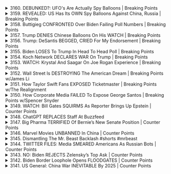 <details>
<summary>3160. DEBUNKED?: UFO's Are Actually Spy Balloons | Breaking Points</summary><br>

<a href="https://www.youtube.com/watch?v=QHPBKROP8HY" target="_blank">
    <img src="https://img.youtube.com/vi/QHPBKROP8HY/maxresdefault.jpg" 
        alt="[Youtube]" width="200">
</a>

# DEBUNKED?: UFO's Are Actually Spy Balloons | Breaking Points


</details>

<details>
<summary>3159. REVEALED: US Has Its OWN Spy Balloons Against China, Russia | Breaking Points</summary><br>

<a href="https://www.youtube.com/watch?v=JQNFzsl_ZLM" target="_blank">
    <img src="https://img.youtube.com/vi/JQNFzsl_ZLM/maxresdefault.jpg" 
        alt="[Youtube]" width="200">
</a>

# REVEALED: US Has Its OWN Spy Balloons Against China, Russia | Breaking Points


</details>

<details>
<summary>3158. Buttigieg CONFRONTED Over Biden Failing Poll Numbers | Breaking Points</summary><br>

<a href="https://www.youtube.com/watch?v=HSl808cIChQ" target="_blank">
    <img src="https://img.youtube.com/vi/HSl808cIChQ/maxresdefault.jpg" 
        alt="[Youtube]" width="200">
</a>

# Buttigieg CONFRONTED Over Biden Failing Poll Numbers | Breaking Points


</details>

<details>
<summary>3157. Trump DENIES Chinese Balloons On His WATCH | Breaking Points</summary><br>

<a href="https://www.youtube.com/watch?v=MTvB_gzD358" target="_blank">
    <img src="https://img.youtube.com/vi/MTvB_gzD358/maxresdefault.jpg" 
        alt="[Youtube]" width="200">
</a>

# Trump DENIES Chinese Balloons On His WATCH | Breaking Points


</details>

<details>
<summary>3156. Trump: DeSantis BEGGED, CRIED For My Endorsement | Breaking Points</summary><br>

<a href="https://www.youtube.com/watch?v=7Vh-Zp6977I" target="_blank">
    <img src="https://img.youtube.com/vi/7Vh-Zp6977I/maxresdefault.jpg" 
        alt="[Youtube]" width="200">
</a>

# Trump: DeSantis BEGGED, CRIED For My Endorsement | Breaking Points


</details>

<details>
<summary>3155. Biden LOSES To Trump In Head To Head Poll | Breaking Points</summary><br>

<a href="https://www.youtube.com/watch?v=6Av7bGxi0Jw" target="_blank">
    <img src="https://img.youtube.com/vi/6Av7bGxi0Jw/maxresdefault.jpg" 
        alt="[Youtube]" width="200">
</a>

# Biden LOSES To Trump In Head To Head Poll | Breaking Points


</details>

<details>
<summary>3154. Koch Network DECLARES WAR On Trump | Breaking Points</summary><br>

<a href="https://www.youtube.com/watch?v=69L3t7X9NvA" target="_blank">
    <img src="https://img.youtube.com/vi/69L3t7X9NvA/maxresdefault.jpg" 
        alt="[Youtube]" width="200">
</a>

# Koch Network DECLARES WAR On Trump | Breaking Points


</details>

<details>
<summary>3153. WATCH: Krystal And Saagar On Joe Rogan Experience | Breaking Points</summary><br>

<a href="https://www.youtube.com/watch?v=vi4MTaFjm_k" target="_blank">
    <img src="https://img.youtube.com/vi/vi4MTaFjm_k/maxresdefault.jpg" 
        alt="[Youtube]" width="200">
</a>

# WATCH: Krystal And Saagar On Joe Rogan Experience | Breaking Points


</details>

<details>
<summary>3152. Wall Street Is DESTROYING The American Dream | Breaking Points w/James Li</summary><br>

<a href="https://www.youtube.com/watch?v=OfZD-MfBfuo" target="_blank">
    <img src="https://img.youtube.com/vi/OfZD-MfBfuo/maxresdefault.jpg" 
        alt="[Youtube]" width="200">
</a>

# Wall Street Is DESTROYING The American Dream | Breaking Points w/James Li


</details>

<details>
<summary>3151. How Taylor Swift Fans EXPOSED Ticketmaster | Breaking Points w/The Realignment</summary><br>

<a href="https://www.youtube.com/watch?v=RQv8WLtvNAM" target="_blank">
    <img src="https://img.youtube.com/vi/RQv8WLtvNAM/maxresdefault.jpg" 
        alt="[Youtube]" width="200">
</a>

# How Taylor Swift Fans EXPOSED Ticketmaster | Breaking Points w/The Realignment


</details>

<details>
<summary>3150. How Corporate Media FAILED To Expose George Santos | Breaking Points w/Spencer Snyder</summary><br>

<a href="https://www.youtube.com/watch?v=hsM53lVNHU0" target="_blank">
    <img src="https://img.youtube.com/vi/hsM53lVNHU0/maxresdefault.jpg" 
        alt="[Youtube]" width="200">
</a>

# How Corporate Media FAILED To Expose George Santos | Breaking Points w/Spencer Snyder


</details>

<details>
<summary>3149. WATCH: Bill Gates SQUIRMS As Reporter Brings Up Epstein | Counter Points</summary><br>

<a href="https://www.youtube.com/watch?v=2M9C5bWvRcU" target="_blank">
    <img src="https://img.youtube.com/vi/2M9C5bWvRcU/maxresdefault.jpg" 
        alt="[Youtube]" width="200">
</a>

# WATCH: Bill Gates SQUIRMS As Reporter Brings Up Epstein | Counter Points


</details>

<details>
<summary>3148. ChatGPT REPLACES Staff At Buzzfeed</summary><br>

<a href="https://www.youtube.com/watch?v=5oNDh-D0gxA" target="_blank">
    <img src="https://img.youtube.com/vi/5oNDh-D0gxA/maxresdefault.jpg" 
        alt="[Youtube]" width="200">
</a>

# ChatGPT REPLACES Staff At Buzzfeed


</details>

<details>
<summary>3147. Big Pharma TERRIFIED Of Bernie’s New Senate Position | Counter Points</summary><br>

<a href="https://www.youtube.com/watch?v=JCjOpWmbHPo" target="_blank">
    <img src="https://img.youtube.com/vi/JCjOpWmbHPo/maxresdefault.jpg" 
        alt="[Youtube]" width="200">
</a>

# Big Pharma TERRIFIED Of Bernie’s New Senate Position | Counter Points


</details>

<details>
<summary>3146. Marvel Movies UNBANNED In China | Counter Points</summary><br>

<a href="https://www.youtube.com/watch?v=O13MenECOMQ" target="_blank">
    <img src="https://img.youtube.com/vi/O13MenECOMQ/maxresdefault.jpg" 
        alt="[Youtube]" width="200">
</a>

# Marvel Movies UNBANNED In China | Counter Points


</details>

<details>
<summary>3145. Dismantling The Mr. Beast Backlash #shorts #mrbeast</summary><br>

<a href="https://www.youtube.com/watch?v=CmmbzsOmyD0" target="_blank">
    <img src="https://img.youtube.com/vi/CmmbzsOmyD0/maxresdefault.jpg" 
        alt="[Youtube]" width="200">
</a>

# Dismantling The Mr. Beast Backlash #shorts #mrbeast


</details>

<details>
<summary>3144. TWITTER FILES: Media SMEARED Americans As Russian Bots | Counter Points</summary><br>

<a href="https://www.youtube.com/watch?v=uJDfV_REUZs" target="_blank">
    <img src="https://img.youtube.com/vi/uJDfV_REUZs/maxresdefault.jpg" 
        alt="[Youtube]" width="200">
</a>

# TWITTER FILES: Media SMEARED Americans As Russian Bots | Counter Points


</details>

<details>
<summary>3143. NO: Biden REJECTS Zelensky’s Top Ask | Counter Points</summary><br>

<a href="https://www.youtube.com/watch?v=pdjWPK3eeDA" target="_blank">
    <img src="https://img.youtube.com/vi/pdjWPK3eeDA/maxresdefault.jpg" 
        alt="[Youtube]" width="200">
</a>

# NO: Biden REJECTS Zelensky’s Top Ask | Counter Points


</details>

<details>
<summary>3142. Biden Border Loophole Opens FLOODGATES | Counter Points</summary><br>

<a href="https://www.youtube.com/watch?v=e_VBUsTVHWM" target="_blank">
    <img src="https://img.youtube.com/vi/e_VBUsTVHWM/maxresdefault.jpg" 
        alt="[Youtube]" width="200">
</a>

# Biden Border Loophole Opens FLOODGATES | Counter Points


</details>

<details>
<summary>3141. US General: China War INEVITABLE By 2025 | Counter Points</summary><br>

<a href="https://www.youtube.com/watch?v=pCLG2ilkzNo" target="_blank">
    <img src="https://img.youtube.com/vi/pCLG2ilkzNo/maxresdefault.jpg" 
        alt="[Youtube]" width="200">
</a>

# US General: China War INEVITABLE By 2025 | Counter Points


</details>

